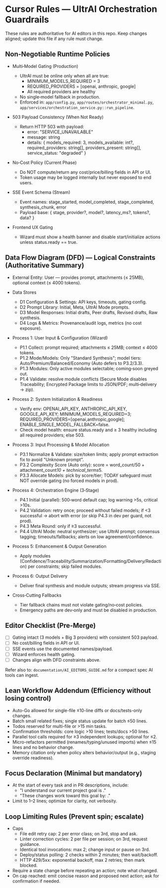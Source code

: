 # Cursor Rules — UltrAI Orchestration Guardrails

These rules are authoritative for AI editors in this repo. Keep changes aligned; update this file if any rule must change.

## Non‑Negotiable Runtime Policies
- Multi‑Model Gating (Production)
  - UltrAI must be online only when all are true:
    - MINIMUM_MODELS_REQUIRED = 3
    - REQUIRED_PROVIDERS = [openai, anthropic, google]
    - All required providers are healthy
  - No single‑model fallback in production.
  - Enforced in: `app/config.py`, `app/routes/orchestrator_minimal.py`, `app/services/orchestration_service.py::run_pipeline`.

- 503 Payload Consistency (When Not Ready)
  - Return HTTP 503 with payload:
    - error: "SERVICE_UNAVAILABLE"
    - message: string
    - details: { models_required: 3, models_available: int?, required_providers: string[], providers_present: string[], service_status: "degraded" }

- No‑Cost Policy (Current Phase)
  - Do NOT compute/return any cost/price/billing fields in API or UI.
  - Token usage may be logged internally but never exposed to end users.

- SSE Event Schema (Stream)
  - Event names: stage_started, model_completed, stage_completed, synthesis_chunk, error
  - Payload base: { stage, provider?, model?, latency_ms?, tokens?, data? }

- Frontend UX Gating
  - Wizard must show a health banner and disable start/initialize actions unless status.ready == true.

## Data Flow Diagram (DFD) — Logical Constraints (Authoritative Summary)
- External Entity: User — provides prompt, attachments (≤ 25MB), optional context (≤ 4000 tokens).
- Data Stores
  - D1 Configuration & Settings: API keys, timeouts, gating config.
  - D2 Prompt Library: Initial, Meta, UltrAI Mode prompts.
  - D3 Model Responses: Initial drafts, Peer drafts, Revised drafts, Raw synthesis.
  - D4 Logs & Metrics: Provenance/audit logs, metrics (no cost exposure).

- Process 1: User Input & Configuration (Wizard)
  - P1.1 Collect: prompt required; attachments ≤ 25MB; context ≤ 4000 tokens.
  - P1.2 Mode/Models: Only "Standard Synthesis"; model tiers: Auto/Premium/Balanced/Economy (Auto defers to P3.2/3.3).
  - P1.3 Modules: Only active modules selectable; coming‑soon greyed out.
  - P1.4 Validate: resolve module conflicts (Secure Mode disables Traceability; Encrypted Package limits to JSON/PDF; multi‑delivery → zip).

- Process 2: System Initialization & Readiness
  - Verify env: OPENAI_API_KEY, ANTHROPIC_API_KEY, GOOGLE_API_KEY; MINIMUM_MODELS_REQUIRED=3; REQUIRED_PROVIDERS=[openai,anthropic,google]; ENABLE_SINGLE_MODEL_FALLBACK=false.
  - Check model health: ensure status.ready and ≥ 3 healthy including all required providers; else 503.

- Process 3: Input Processing & Model Allocation
  - P3.1 Normalize & Validate: size/token limits; apply prompt extraction fix to avoid "Unknown prompt".
  - P3.2 Complexity Score (Auto only): score = word_count/50 + attachment_count*10 + technical_terms*5.
  - P3.3 Allocate Models: pick by score/tier; TODAY safeguard must NOT override gating (no forced models in prod).

- Process 4: Orchestration Engine (3‑Stage)
  - P4.1 Initial (parallel): 500‑word default cap; log warning >5s, critical >10s.
  - P4.2 Validation: retry once; proceed without failed models; if <3 successful → abort with error (or skip P4.3 in dev per guard, not prod).
  - P4.3 Meta Round: only if ≥3 successful.
  - P4.4 UltrAI Mode: neutral synthesizer; use UltrAI prompt; consensus tagging; timeouts/fallbacks; alerts on low agreement/confidence.

- Process 5: Enhancement & Output Generation
  - Apply modules (Confidence/Traceability/Summarization/Formatting/Delivery/Redaction) per constraints; skip failed modules.

- Process 6: Output Delivery
  - Deliver final synthesis and module outputs; stream progress via SSE.

- Cross‑Cutting Fallbacks
  - Tier fallback chains must not violate gating/no‑cost policies.
  - Emergency paths are dev‑only and must be disabled in production.

## Editor Checklist (Pre‑Merge)
- [ ] Gating intact (3 models + Big 3 providers) with consistent 503 payload.
- [ ] No cost/billing fields in API or UI.
- [ ] SSE events use the documented names/payload.
- [ ] Wizard enforces health gating.
- [ ] Changes align with DFD constraints above.

Refer also to: `documentation/AI_EDITORS_GUIDE.md` for a compact spec AI tools can ingest.

## Lean Workflow Addendum (Efficiency without losing control)
- Auto-Go allowed for single-file ≤10-line diffs or docs/tests-only changes.
- Batch small related fixes; single status update for batch ≤50 lines.
- Todos reserved for multi-file or >15 min tasks.
- Confirmation thresholds: core logic >10 lines; tests/docs >50 lines.
- Parallel tool calls required for ≥3 independent lookups; optional for ≤2.
- Micro-refactors permitted (renames/typing/unused imports) when ≤15 lines and no behavior change.
- Memory citation only when policy alters behavior/output (e.g., staging override readiness).

## Focus Declaration (Minimal but mandatory)
- At the start of every task and in PR descriptions, include:
  - "I understand our current project goal is <X>."
  - "These changes work toward this goal by: <Y>."
- Limit to 1–2 lines; optimize for clarity, not verbosity.

## Loop Limiting Rules (Prevent spin; escalate)
- Caps
  - File edit retry cap: 2 per error class; on 3rd, stop and ask.
  - Linter correction cycles: 2 per file per session; on 3rd, request guidance.
  - Identical tool invocations: max 2; change input or pause on 3rd.
  - Deploy/status polling: 2 checks within 2 minutes; then wait/backoff.
  - HTTP 429/5xx: exponential backoff, max 2 retries; then mark blocked.
- Require a state change before repeating an action; note what changed.
- On cap reached: emit concise reason and proposed next action; ask for confirmation if needed.
